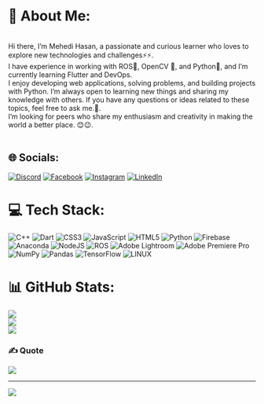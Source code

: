 # 💫 About Me:
<br>Hi there, I’m Mehedi Hasan, a passionate and curious learner who loves to explore new technologies and challenges⚡⚡. <br>I have experience in working with  ROS🤖, OpenCV 🔭, and Python🐍, and I’m currently learning Flutter and DevOps. <br> I enjoy developing web applications, solving problems, and building projects with Python. I’m always open to learning new things and sharing my knowledge with others. If you have any questions or ideas related to these topics, feel free to ask me.💭. <br> I’m looking for peers who share my enthusiasm and creativity in making the world a better place. 😊😉.<br><br>


## 🌐 Socials:
[![Discord](https://img.shields.io/badge/Discord-%237289DA.svg?logo=discord&logoColor=white)](https://discord.gg/__mehedi__#5897) [![Facebook](https://img.shields.io/badge/Facebook-%231877F2.svg?logo=Facebook&logoColor=white)](https://facebook.com/https://www.facebook.com/sakib8.12fff) [![Instagram](https://img.shields.io/badge/Instagram-%23E4405F.svg?logo=Instagram&logoColor=white)](https://instagram.com/__hemidactylus__) [![LinkedIn](https://img.shields.io/badge/LinkedIn-%230077B5.svg?logo=linkedin&logoColor=white)](https://linkedin.com/in/https://www.linkedin.com/in/mehedi-hasan-63408321a/) 

# 💻 Tech Stack:
![C++](https://img.shields.io/badge/c++-%2300599C.svg?style=for-the-badge&logo=c%2B%2B&logoColor=white) ![Dart](https://img.shields.io/badge/dart-%230175C2.svg?style=for-the-badge&logo=dart&logoColor=white) ![CSS3](https://img.shields.io/badge/css3-%231572B6.svg?style=for-the-badge&logo=css3&logoColor=white) ![JavaScript](https://img.shields.io/badge/javascript-%23323330.svg?style=for-the-badge&logo=javascript&logoColor=%23F7DF1E) ![HTML5](https://img.shields.io/badge/html5-%23E34F26.svg?style=for-the-badge&logo=html5&logoColor=white) ![Python](https://img.shields.io/badge/python-3670A0?style=for-the-badge&logo=python&logoColor=ffdd54) ![Firebase](https://img.shields.io/badge/firebase-%23039BE5.svg?style=for-the-badge&logo=firebase)  ![Anaconda](https://img.shields.io/badge/Anaconda-%2344A833.svg?style=for-the-badge&logo=anaconda&logoColor=white)  ![NodeJS](https://img.shields.io/badge/node.js-6DA55F?style=for-the-badge&logo=node.js&logoColor=white) ![ROS](https://img.shields.io/badge/ros-%230A0FF9.svg?style=for-the-badge&logo=ros&logoColor=white) ![Adobe Lightroom](https://img.shields.io/badge/Adobe%20Lightroom-31A8FF.svg?style=for-the-badge&logo=Adobe%20Lightroom&logoColor=white) ![Adobe Premiere Pro](https://img.shields.io/badge/Adobe%20Premiere%20Pro-9999FF.svg?style=for-the-badge&logo=Adobe%20Premiere%20Pro&logoColor=white) ![NumPy](https://img.shields.io/badge/numpy-%23013243.svg?style=for-the-badge&logo=numpy&logoColor=white) ![Pandas](https://img.shields.io/badge/pandas-%23150458.svg?style=for-the-badge&logo=pandas&logoColor=white) ![TensorFlow](https://img.shields.io/badge/TensorFlow-%23FF6F00.svg?style=for-the-badge&logo=TensorFlow&logoColor=white) ![LINUX](https://img.shields.io/badge/Linux-FCC624?style=for-the-badge&logo=linux&logoColor=black)
# 📊 GitHub Stats:
![](https://github-readme-stats.vercel.app/api?username=Peru00&theme=dark&hide_border=false&include_all_commits=false&count_private=false)<br/>
![](https://github-readme-streak-stats.herokuapp.com/?user=Peru00&theme=dark&hide_border=false)<br/>
![](https://github-readme-stats.vercel.app/api/top-langs/?username=Peru00&theme=dark&hide_border=false&include_all_commits=false&count_private=false&layout=compact)

### ✍️ Quote
![](https://quotes-github-readme.vercel.app/api?type=horizontal&theme=radical)



---
[![](https://visitcount.itsvg.in/api?id=Peru00&icon=0&color=0)](https://visitcount.itsvg.in)

<!-- Proudly created with GPRM ( https://gprm.itsvg.in ) -->
